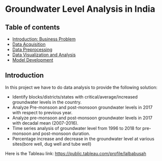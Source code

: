 # Groundwater Level Analysis in India
## Table of contents
* [Introduction: Business Problem](#introduction)
* [Data Acquisition](#Data_Acquisition)
* [Data Preprocessing](#Data_Preprocessing)
* [Data Visualization and Analysis](#Data_Visualization)
* [Model Development](#Model_Development)

## Introduction
In this project we have to do data analysis to provide the following solution:
* Identify blocks/districts/states with critical/average/increased groundwater levels in the country.
* Analyze Pre-monsoon and post-monsoon groundwater levels in 2017 with respect to previous year.
* Analyze pre-monsoon and post-monsoon groundwater levels in 2017 with decadal mean (2007-2016).
* Time series analysis of groundwater level from 1996 to 2018 for pre-monsoon and post-monsoon duration.
* Percentage increase and decrease in the groundwater level at various sites(bore well, dug well and tube well)

Here is the Tableau link: https://public.tableau.com/profile/lalbabusah
